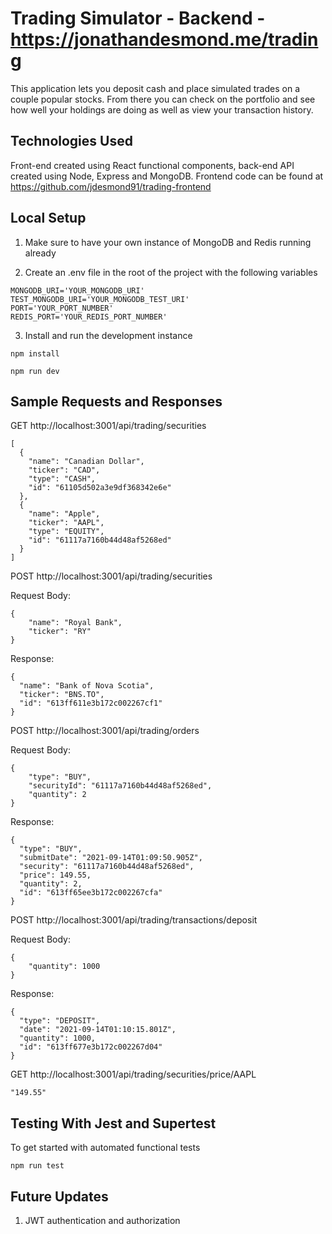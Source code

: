 # Trading Simulator - Backend - https://jonathandesmond.me/trading

This application lets you deposit cash and place simulated trades on a couple popular stocks. From there you can check on the portfolio and see how well your holdings are doing as well as view your transaction history.

## Technologies Used

Front-end created using React functional components, back-end API created using Node, Express and MongoDB. Frontend code can be found at https://github.com/jdesmond91/trading-frontend

## Local Setup

1. Make sure to have your own instance of MongoDB and Redis running already

2. Create an .env file in the root of the project with the following variables

```
MONGODB_URI='YOUR_MONGODB_URI'
TEST_MONGODB_URI='YOUR_MONGODB_TEST_URI'
PORT='YOUR_PORT_NUMBER'
REDIS_PORT='YOUR_REDIS_PORT_NUMBER'
```

3. Install and run the development instance

```
npm install
```

```
npm run dev
```

## Sample Requests and Responses

GET http://localhost:3001/api/trading/securities

```
[
  {
    "name": "Canadian Dollar",
    "ticker": "CAD",
    "type": "CASH",
    "id": "61105d502a3e9df368342e6e"
  },
  {
    "name": "Apple",
    "ticker": "AAPL",
    "type": "EQUITY",
    "id": "61117a7160b44d48af5268ed"
  }
]
```

POST http://localhost:3001/api/trading/securities

Request Body:
```
{
    "name": "Royal Bank",
	"ticker": "RY"
}
```

Response:
```
{
  "name": "Bank of Nova Scotia",
  "ticker": "BNS.TO",
  "id": "613ff611e3b172c002267cf1"
}
```

POST http://localhost:3001/api/trading/orders

Request Body:
```
{
    "type": "BUY",
    "securityId": "61117a7160b44d48af5268ed",
    "quantity": 2
}
```

Response:
```
{
  "type": "BUY",
  "submitDate": "2021-09-14T01:09:50.905Z",
  "security": "61117a7160b44d48af5268ed",
  "price": 149.55,
  "quantity": 2,
  "id": "613ff65ee3b172c002267cfa"
}
```

POST http://localhost:3001/api/trading/transactions/deposit

Request Body:
```
{
    "quantity": 1000
}
```

Response:
```
{
  "type": "DEPOSIT",
  "date": "2021-09-14T01:10:15.801Z",
  "quantity": 1000,
  "id": "613ff677e3b172c002267d04"
}
```

GET http://localhost:3001/api/trading/securities/price/AAPL

```
"149.55"
```

## Testing With Jest and Supertest

To get started with automated functional tests

```
npm run test
```

## Future Updates

1. JWT authentication and authorization
